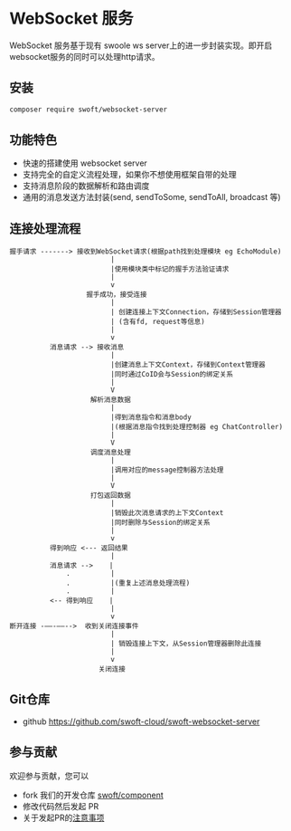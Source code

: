 # WebSocket 服务

WebSocket 服务基于现有 swoole ws server上的进一步封装实现。即开启websocket服务的同时可以处理http请求。

## 安装

```bash
composer require swoft/websocket-server
```

## 功能特色

- 快速的搭建使用 websocket server
- 支持完全的自定义流程处理，如果你不想使用框架自带的处理
- 支持消息阶段的数据解析和路由调度
- 通用的消息发送方法封装(send, sendToSome, sendToAll, broadcast 等)

## 连接处理流程

```text
握手请求 -------> 接收到WebSocket请求(根据path找到处理模块 eg EchoModule)
                         |
                         |使用模块类中标记的握手方法验证请求
                         |
                         v
                   握手成功，接受连接 
                         |
                         | 创建连接上下文Connection，存储到Session管理器
                         | (含有fd, request等信息)
                         |
                         v
          消息请求 --> 接收消息
                         |
                         |创建消息上下文Context，存储到Context管理器
                         |同时通过CoID会与Session的绑定关系
                         |
                         V
                    解析消息数据
                         |
                         |得到消息指令和消息body       
                         |(根据消息指令找到处理控制器 eg ChatController)
                         |
                         V
                    调度消息处理
                         |
                         |调用对应的message控制器方法处理
                         |
                         V
                    打包返回数据
                         |
                         |销毁此次消息请求的上下文Context
                         |同时删除与Session的绑定关系
                         |
                         v
          得到响应 <--- 返回结果
                         |
          消息请求 -->    |
              .          |
              .          |(重复上述消息处理流程)
              .          |
          <-- 得到响应    |
                         |
                         v
断开连接 -——-——-->  收到关闭连接事件
                         |
                         | 销毁连接上下文，从Session管理器删除此连接
                         |
                         v
                      关闭连接
```

## Git仓库

- github https://github.com/swoft-cloud/swoft-websocket-server

## 参与贡献

欢迎参与贡献，您可以

- fork 我们的开发仓库 [swoft/component](https://github.com/swoft-cloud/swoft-component)
- 修改代码然后发起 PR
- 关于发起PR的[注意事项](https://github.com/swoft-cloud/swoft/issues/829)